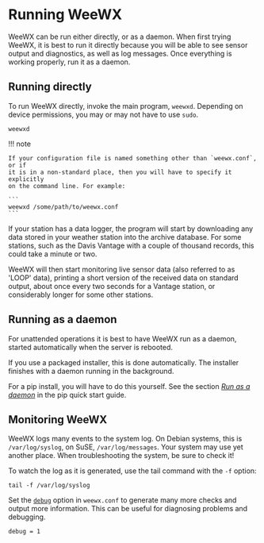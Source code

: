 # Running WeeWX

WeeWX can be run either directly, or as a daemon. When first trying WeeWX, it is
best to run it directly because you will be able to see sensor output and
diagnostics, as well as log messages. Once everything is working properly, run
it as a daemon.

## Running directly

To run WeeWX directly, invoke the main program, `weewxd`. Depending on device
permissions, you may or may not have to use `sudo`.

```shell
weewxd
```

!!! note
    
    If your configuration file is named something other than `weewx.conf`, or if
    it is in a non-standard place, then you will have to specify it explicitly
    on the command line. For example:

    ```
    weewxd /some/path/to/weewx.conf
    ```

If your station has a data logger, the program will start by downloading any
data stored in your weather station into the archive database. For some
stations, such as the Davis Vantage with a couple of thousand records, this
could take a minute or two.

WeeWX will then start monitoring live sensor data (also referred to as 'LOOP'
data), printing a short version of the received data on standard output, about
once every two seconds for a Vantage station, or considerably longer for some
other stations.


## Running as a daemon

For unattended operations it is best to have WeeWX run as a daemon, started
automatically when the server is rebooted.

If you use a packaged installer, this is done automatically. The installer
finishes with a daemon running in the background.

For a pip install, you will have to do this yourself. See the section [_Run as a
daemon_](../../quickstarts/pip/#run-as-a-daemon) in the pip quick start
guide.

## Monitoring WeeWX

WeeWX logs many events to the system log. On Debian systems, this is
`/var/log/syslog`, on SuSE, `/var/log/messages`. Your system may use yet another
place. When troubleshooting the system, be sure to check it!

To watch the log as it is generated, use the tail command with the `-f` option:

```
tail -f /var/log/syslog
```

Set the [`debug`](../../reference/weewx-options/general/#debug) option in
`weewx.conf` to generate many more checks and output more information. This can
be useful for diagnosing problems and debugging.

```
debug = 1
```
